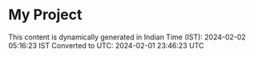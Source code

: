 # My Project

This content is dynamically generated in Indian Time (IST): 2024-02-02 05:16:23 IST
Converted to UTC: 2024-02-01 23:46:23 UTC
